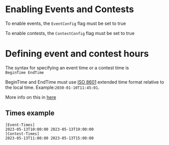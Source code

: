 # Enabling Events and Contests
To enable events, the `EventConfig` flag must be set to true

To enable contests, the `ContestConfig` flag must be set to true

# Defining event and contest hours
The syntax for specifying an event time or a contest time is  
`BeginTime EndTime` 

BeginTime and EndTime must use [ISO 8601](https://en.wikipedia.org/wiki/ISO_8601) extended time format relative to the local time. Example:`2030-01-10T11:45:01`. 

More info on this in [here](./configurations/events-and-contests.md)

## Times example
```
[Event-Times]
2023-05-13T10:00:00 2023-05-13T19:00:00
[Contest-Times]
2023-05-13T11:00:00 2023-05-13T15:00:00
```